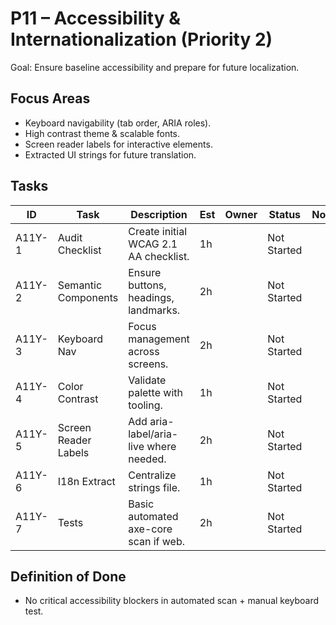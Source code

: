 # P11 – Accessibility & Internationalization (Priority 2)

Goal: Ensure baseline accessibility and prepare for future localization.

## Focus Areas
- Keyboard navigability (tab order, ARIA roles).
- High contrast theme & scalable fonts.
- Screen reader labels for interactive elements.
- Extracted UI strings for future translation.

## Tasks
| ID | Task | Description | Est | Owner | Status | Notes |
|----|------|-------------|-----|-------|--------|-------|
| A11Y-1 | Audit Checklist | Create initial WCAG 2.1 AA checklist. | 1h |  | Not Started | |
| A11Y-2 | Semantic Components | Ensure buttons, headings, landmarks. | 2h |  | Not Started | |
| A11Y-3 | Keyboard Nav | Focus management across screens. | 2h |  | Not Started | |
| A11Y-4 | Color Contrast | Validate palette with tooling. | 1h |  | Not Started | |
| A11Y-5 | Screen Reader Labels | Add aria-label/aria-live where needed. | 2h |  | Not Started | |
| A11Y-6 | I18n Extract | Centralize strings file. | 1h |  | Not Started | |
| A11Y-7 | Tests | Basic automated axe-core scan if web. | 2h |  | Not Started | |

## Definition of Done
- No critical accessibility blockers in automated scan + manual keyboard test.
